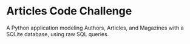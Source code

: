 # Articles Code Challenge
A Python application modeling Authors, Articles, and Magazines with a SQLite database, using raw SQL queries.